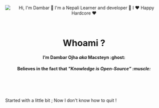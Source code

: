 <p align="center" >

 <img src="https://github.com/gMacsteyn/resources/blob/main/Intro.gif" alt="Hi, I'm Dambar 👋 I'm a Nepali Learner and developer 🚀 I ❤️ Happy Hardcore ❤️">
</p>

<br/>

<h1 align="center"> <b> Whoami ?  </b> </h1>

<h4 align="center"> I’m Dambar Ojha <I> aka </I> Macsteyn :ghost: </h4>

<h4 align="center"> Believes in the fact that <b><i>"Knowledge is Open-Source" :muscle: </i></b> </h4>
<br></br>

<br/>

Started with a little bit ;
Now I don't know how to quit !
```
